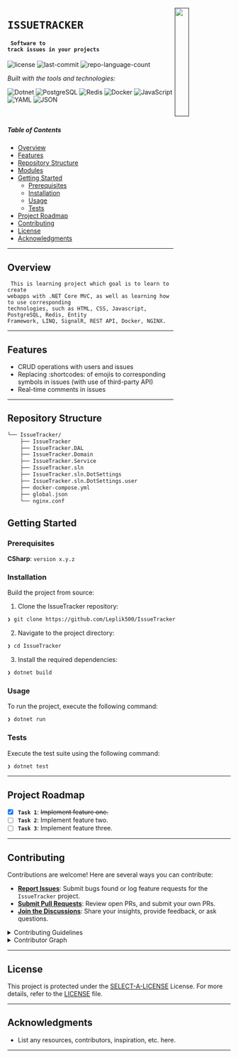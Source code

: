 [<img src="https://img.icons8.com/?size=512&id=55494&format=png" align="right" width="25%" padding-right="350">]()

# `ISSUETRACKER`

#### <code> Software to track issues in your projects</code>

<p align="left">
	<img src="https://img.shields.io/github/license/Leplik500/IssueTracker?style=flat&logo=opensourceinitiative&logoColor=white&color=0080ff" alt="license">
	<img src="https://img.shields.io/github/last-commit/Leplik500/IssueTracker?style=flat&logo=git&logoColor=white&color=0080ff" alt="last-commit">
	<img src="https://img.shields.io/github/languages/count/Leplik500/IssueTracker?style=flat&color=0080ff" alt="repo-language-count">
</p>
<p align="left">
		<em>Built with the tools and technologies:</em>
</p>
<p align="left">
	<img src="https://img.shields.io/badge/Dotnet-512BD4.svg?style=flat&logo=Dotnet&logoColor=white" alt="Dotnet">
  <img src="https://img.shields.io/badge/PostgreSQL-4169E1.svg?style=flat&logo=PostgreSQL&logoColor=white" alt="PostgreSQL">
  <img src="https://img.shields.io/badge/Redis-FF4438.svg?style=flat&logo=Redis&logoColor=white" alt="Redis">
	<img src="https://img.shields.io/badge/Docker-2496ED.svg?style=flat&logo=Docker&logoColor=white" alt="Docker">
	<img src="https://img.shields.io/badge/JavaScript-F7DF1E.svg?style=flat&logo=JavaScript&logoColor=black" alt="JavaScript">
	<img src="https://img.shields.io/badge/YAML-CB171E.svg?style=flat&logo=YAML&logoColor=white" alt="YAML">
	<img src="https://img.shields.io/badge/JSON-000000.svg?style=flat&logo=JSON&logoColor=white" alt="JSON">
</p>

<br>

#####  Table of Contents

- [ Overview](#-overview)
- [ Features](#-features)
- [ Repository Structure](#-repository-structure)
- [ Modules](#-modules)
- [ Getting Started](#-getting-started)
    - [ Prerequisites](#-prerequisites)
    - [ Installation](#-installation)
    - [ Usage](#-usage)
    - [ Tests](#-tests)
- [ Project Roadmap](#-project-roadmap)
- [ Contributing](#-contributing)
- [ License](#-license)
- [ Acknowledgments](#-acknowledgments)

---

##  Overview

<code>  This is learning project which goal is to learn to create webapps with .NET Core MVC, as well as learning how to use corresponding technologies, such as HTML, CSS, Javascript, PostgreSQL, Redis, Entity Framework, LINQ, SignalR, REST API, Docker, NGINX.</code>

---

##  Features

- CRUD operations with users and issues
- Replacing :shortcodes: of emojis to corresponding symbols in issues (with use of third-party API)
- Real-time comments in issues

---

##  Repository Structure

```sh
└── IssueTracker/
    ├── IssueTracker
    ├── IssueTracker.DAL
    ├── IssueTracker.Domain
    ├── IssueTracker.Service
    ├── IssueTracker.sln
    ├── IssueTracker.sln.DotSettings
    ├── IssueTracker.sln.DotSettings.user
    ├── docker-compose.yml
    ├── global.json
    └── nginx.conf
```
##  Getting Started

###  Prerequisites

**CSharp**: `version x.y.z`

###  Installation

Build the project from source:

1. Clone the IssueTracker repository:
```sh
❯ git clone https://github.com/Leplik500/IssueTracker
```

2. Navigate to the project directory:
```sh
❯ cd IssueTracker
```

3. Install the required dependencies:
```sh
❯ dotnet build
```

###  Usage

To run the project, execute the following command:

```sh
❯ dotnet run
```

###  Tests

Execute the test suite using the following command:

```sh
❯ dotnet test
```

---

##  Project Roadmap

- [X] **`Task 1`**: <strike>Implement feature one.</strike>
- [ ] **`Task 2`**: Implement feature two.
- [ ] **`Task 3`**: Implement feature three.

---

##  Contributing

Contributions are welcome! Here are several ways you can contribute:

- **[Report Issues](https://github.com/Leplik500/IssueTracker/issues)**: Submit bugs found or log feature requests for the `IssueTracker` project.
- **[Submit Pull Requests](https://github.com/Leplik500/IssueTracker/blob/main/CONTRIBUTING.md)**: Review open PRs, and submit your own PRs.
- **[Join the Discussions](https://github.com/Leplik500/IssueTracker/discussions)**: Share your insights, provide feedback, or ask questions.

<details closed>
<summary>Contributing Guidelines</summary>

1. **Fork the Repository**: Start by forking the project repository to your github account.
2. **Clone Locally**: Clone the forked repository to your local machine using a git client.
   ```sh
   git clone https://github.com/Leplik500/IssueTracker
   ```
3. **Create a New Branch**: Always work on a new branch, giving it a descriptive name.
   ```sh
   git checkout -b new-feature-x
   ```
4. **Make Your Changes**: Develop and test your changes locally.
5. **Commit Your Changes**: Commit with a clear message describing your updates.
   ```sh
   git commit -m 'Implemented new feature x.'
   ```
6. **Push to github**: Push the changes to your forked repository.
   ```sh
   git push origin new-feature-x
   ```
7. **Submit a Pull Request**: Create a PR against the original project repository. Clearly describe the changes and their motivations.
8. **Review**: Once your PR is reviewed and approved, it will be merged into the main branch. Congratulations on your contribution!
</details>

<details closed>
<summary>Contributor Graph</summary>
<br>
<p align="left">
   <a href="https://github.com{/Leplik500/IssueTracker/}graphs/contributors">
      <img src="https://contrib.rocks/image?repo=Leplik500/IssueTracker">
   </a>
</p>
</details>

---

##  License

This project is protected under the [SELECT-A-LICENSE](https://choosealicense.com/licenses) License. For more details, refer to the [LICENSE](https://choosealicense.com/licenses/) file.

---

##  Acknowledgments

- List any resources, contributors, inspiration, etc. here.

---
